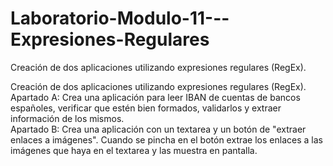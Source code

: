 # Laboratorio-Modulo-11---Expresiones-Regulares
Creación de dos aplicaciones utilizando expresiones regulares (RegEx).  
  
Creación de dos aplicaciones utilizando expresiones regulares (RegEx).  
Apartado A: Crea una aplicación para leer IBAN de cuentas de bancos españoles, verificar que estén bien formados, validarlos y extraer información de los mismos.  
Apartado B: Crea una aplicación con un textarea y un botón de "extraer enlaces a imágenes". Cuando se pincha en el botón extrae los enlaces a las imágenes que haya en el textarea y las muestra en pantalla.  
